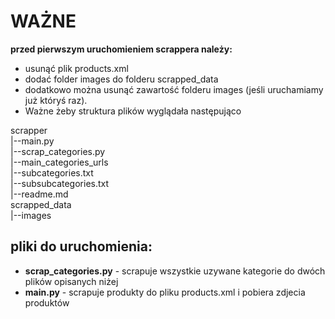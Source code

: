 # WAŻNE
**przed pierwszym uruchomieniem scrappera należy:**
- usunąć plik products.xml
- dodać folder images do folderu scrapped_data
- dodatkowo można usunąć zawartość folderu images (jeśli uruchamiamy już któryś raz).
- Ważne żeby struktura plików wyglądała następująco

scrapper <br>
|--main.py <br>
|--scrap_categories.py <br>
|--main_categories_urls <br>
|--subcategories.txt <br>
|--subsubcategories.txt <br>
|--readme.md <br>
scrapped_data <br>
|--images

## pliki do uruchomienia:
- **scrap_categories.py** - scrapuje wszystkie uzywane kategorie do dwóch plików opisanych niżej
- **main.py** - scrapuje produkty do pliku products.xml i pobiera zdjecia produktów